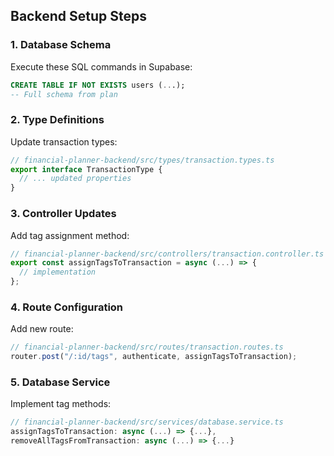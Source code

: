 ## Backend Setup Steps

### 1. Database Schema
Execute these SQL commands in Supabase:
```sql
CREATE TABLE IF NOT EXISTS users (...);
-- Full schema from plan
```

### 2. Type Definitions
Update transaction types:
```typescript
// financial-planner-backend/src/types/transaction.types.ts
export interface TransactionType {
  // ... updated properties
}
```

### 3. Controller Updates
Add tag assignment method:
```typescript
// financial-planner-backend/src/controllers/transaction.controller.ts
export const assignTagsToTransaction = async (...) => {
  // implementation
};
```

### 4. Route Configuration
Add new route:
```typescript
// financial-planner-backend/src/routes/transaction.routes.ts
router.post("/:id/tags", authenticate, assignTagsToTransaction);
```

### 5. Database Service
Implement tag methods:
```typescript
// financial-planner-backend/src/services/database.service.ts
assignTagsToTransaction: async (...) => {...},
removeAllTagsFromTransaction: async (...) => {...}